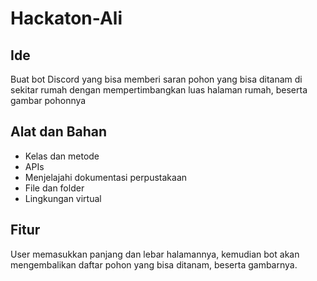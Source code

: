 # Hackaton-Ali
## Ide
Buat bot Discord yang bisa memberi saran pohon yang bisa ditanam di sekitar rumah dengan mempertimbangkan luas halaman rumah, beserta gambar pohonnya

## Alat dan Bahan
- Kelas dan metode
- APIs
- Menjelajahi dokumentasi perpustakaan
- File dan folder
- Lingkungan virtual

## Fitur
User memasukkan panjang dan lebar halamannya, kemudian bot akan mengembalikan daftar pohon yang bisa ditanam, beserta gambarnya.
